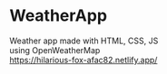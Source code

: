 # WeatherApp
Weather app made with HTML, CSS, JS</br>
using OpenWeatherMap</br>
https://hilarious-fox-afac82.netlify.app/
